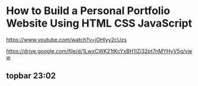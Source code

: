 # How to Build a Personal Portfolio Website Using HTML CSS JavaScript

https://www.youtube.com/watch?v=jOHlyy2cUzs

https://drive.google.com/file/d/1LwxCWK21tKcYxBH1IZi32pt7nMYHyV5g/view

## topbar 23:02

